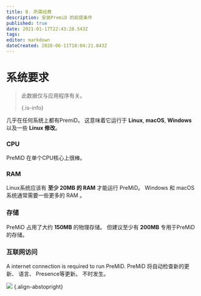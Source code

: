 ```yaml
---
title: B. 所需经费
description: 安装PremiD 的前提条件
published: true
date: 2021-01-17T22:43:28.543Z
tags:
editor: markdown
dateCreated: 2020-06-11T18:04:21.843Z
---
```


# 系统要求

> 此数据仅与应用程序有关。 
> 
> {.is-info}

几乎在任何系统上都有PremiD。 这意味着它运行于 **Linux**, **macOS**, **Windows** 以及一些 **Linux 修改**。

### CPU
PreMiD 在单个CPU核心上很棒。

### RAM
Linux系统应该有 **至少 20MB 的 RAM** 才能运行 PreMiD。 Windows 和 macOS 系统通常需要一些更多的 RAM 。

### 存储
PreMiD 占用了大约 **150MB** 的物理存储。 但建议至少有 **200MB** 专用于PreMiD的存储。

### 互联网访问
A internet connection is required to run PreMiD. PreMiD 将自动检查新的更新、 语言、 Presence等更新。 不时发生。

![](https://a.icons8.com/ViUXyjOj/f4tFww/svg.svg) {.align-abstopright}